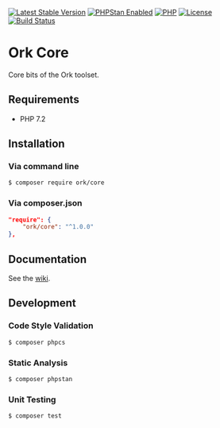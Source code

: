 [![Latest Stable Version](https://img.shields.io/packagist/v/ork/core.svg?style=flat)](https://packagist.org/packages/ork/core)
[![PHPStan Enabled](https://img.shields.io/badge/PHPStan-max-brightgreen.svg?style=flat)](https://github.com/phpstan/phpstan)
[![PHP](https://img.shields.io/packagist/php-v/ork/core.svg?style=flat)](http://php.net)
[![License](https://img.shields.io/github/license/AlexHowansky/ork-csv.svg?style=flat)](https://github.com/AlexHowansky/ork-core/blob/master/LICENSE)
[![Build Status](https://img.shields.io/travis/AlexHowansky/ork-core/master.svg?style=flat)](https://secure.travis-ci.org/AlexHowansky/ork-core)

# Ork Core

Core bits of the Ork toolset.

## Requirements
  * PHP 7.2

## Installation

### Via command line
```bash
$ composer require ork/core
```

### Via composer.json
```json
"require": {
    "ork/core": "^1.0.0"
},
```

## Documentation

See the [wiki](https://github.com/AlexHowansky/ork-core/wiki).

## Development

### Code Style Validation
```bash
$ composer phpcs
```

### Static Analysis
```bash
$ composer phpstan
```

### Unit Testing
```bash
$ composer test
```
